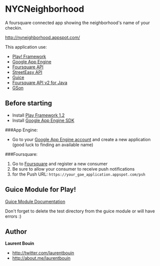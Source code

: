 NYCNeighborhood
===============

A foursquare connected app showing the neighborhood's name of your checkin.

http://nyneighborhood.appspot.com/

This application use:

   * [Play! Framework](http://www.playframework.org/)
   * [Google App Engine](https://appengine.google.com)
   * [Foursquare API](https://developer.foursquare.com/)
   * [StreetEasy API](http://streeteasy.com/nyc/api/info)
   * [Guice](http://code.google.com/p/google-guice/)
   * [Foursquare API v2 for Java](http://code.google.com/p/foursquare-api-java/)
   * [GSon](http://code.google.com/p/google-gson/)

Before starting
---------------------

   * Install [Play Framework 1.2](http://www.playframework.org/download)
   * Install [Google App Engine SDK](https://developers.google.com/appengine/downloads#Google_App_Engine_SDK_for_Java)

###App Engine:

   * Go to your [Google App Engine account](https://appengine.google.com/) and create a new application (good luck to finding an available name)

###Foursquare:

  1. Go to [Foursquare](https://foursquare.com/oauth) and register a new consumer
  2. Be sure to allow your consumer to receive push notifications
  3. for the Push URL: `https://your_gae_application.appspot.com/psh`


Guice Module for Play!
----------------------

[Guice Module Documentation](http://www.playframework.org/modules/guice-1.2/home)


Don't forget to delete the test directory from the guice module or will have errors :)

Author
-------

**Laurent Bouin**

+ http://twitter.com/laurentbouin
+ http://about.me/laurentbouin